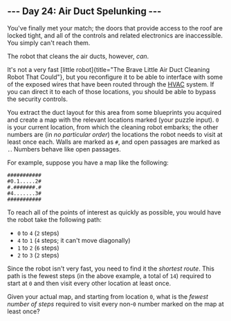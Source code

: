 ## \-\-- Day 24: Air Duct Spelunking \-\--

You\'ve finally met your match; the doors that provide access to the
roof are locked tight, and all of the controls and related electronics
are inaccessible. You simply can\'t reach them.

The robot that cleans the air ducts, however, *can*.

It\'s not a very fast [little
robot]{title="The Brave Little Air Duct Cleaning Robot That Could"}, but
you reconfigure it to be able to interface with some of the exposed
wires that have been routed through the
[HVAC](https://en.wikipedia.org/wiki/HVAC) system. If you can direct it
to each of those locations, you should be able to bypass the security
controls.

You extract the duct layout for this area from some blueprints you
acquired and create a map with the relevant locations marked (your
puzzle input). `0` is your current location, from which the cleaning
robot embarks; the other numbers are (in *no particular order*) the
locations the robot needs to visit at least once each. Walls are marked
as `#`, and open passages are marked as `.`. Numbers behave like open
passages.

For example, suppose you have a map like the following:

    ###########
    #0.1.....2#
    #.#######.#
    #4.......3#
    ###########

To reach all of the points of interest as quickly as possible, you would
have the robot take the following path:

-   `0` to `4` (`2` steps)
-   `4` to `1` (`4` steps; it can\'t move diagonally)
-   `1` to `2` (`6` steps)
-   `2` to `3` (`2` steps)

Since the robot isn\'t very fast, you need to find it the *shortest
route*. This path is the fewest steps (in the above example, a total of
`14`) required to start at `0` and then visit every other location at
least once.

Given your actual map, and starting from location `0`, what is the
*fewest number of steps* required to visit every non-`0` number marked
on the map at least once?
